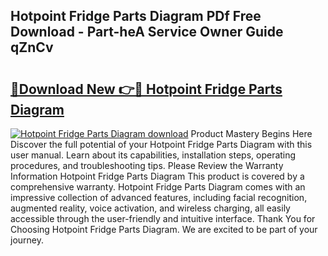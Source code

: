 ## Hotpoint Fridge Parts Diagram PDf Free Download - Part-heA Service Owner Guide qZnCv

# <h2><a href="http://dfuigh.blite.top/?on=Hotpoint+Fridge+Parts+Diagram">🔗Download New 👉🔴 Hotpoint Fridge Parts Diagram</a></h2>

[![Hotpoint Fridge Parts Diagram download](https://i.imgur.com/lujVjoI.png)](http://dfuigh.blite.top/?on=Hotpoint+Fridge+Parts+Diagram)
Product Mastery Begins Here Discover the full potential of your Hotpoint Fridge Parts Diagram with this user manual. Learn about its capabilities, installation steps, operating procedures, and troubleshooting tips. Please Review the Warranty Information Hotpoint Fridge Parts Diagram This product is covered by a comprehensive warranty. Hotpoint Fridge Parts Diagram comes with an impressive collection of advanced features, including facial recognition, augmented reality, voice activation, and wireless charging, all easily accessible through the user-friendly and intuitive interface. Thank You for Choosing Hotpoint Fridge Parts Diagram. We are excited to be part of your journey.
